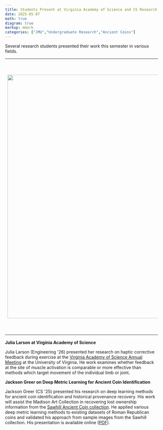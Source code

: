 ```yaml
---
title: Students Present at Virginia Academy of Science and CS Research Day
date: 2025-05-07
math: true
diagram: true
markup: mmark
categories: ["JMU","Undergraduate Research","Ancient Coins"]
---
```


Several research students presented their work this semester in various fields.
<table width="99%">
 <tr>
  <td><a href = "/img/julia-vas.jpg"><img src="/img/julia-vas.jpg" alt="" width="800"></td>
  <td><a href = "/img/jackson-cs.JPG"><img src="/img/jackson-cs.JPG" alt="" width="900"></td>
 </tr>
</table>

**Julia Larson at Virginia Academy of Science**

Julia Larson (Engineering '26) presented her research on haptic corrective feedback during exercise at the [Virginia Academy of Science Annual Meeting](https://www.vacadsci.org/2025_annual_meeting.php) at the University of Virginia. He work examines whether feedback at the site of muscle activation is comparable or more effective than methods which target movement of the individual limb or joint.



**Jackson Greer on Deep Metric Learning for Ancient Coin Identification**

Jackson Greer (CS '25) presented his research on deep learning methods for ancient coin identification and historical provenance recovery. His work will assist the Madison Art Collection in recovering lost ownership information from the [Sawhill Ancient Coin collection](https://www.jmu.edu/madisonart/_coin_collection.shtml). He applied various deep metric learning methods to existing datasets of Roman Republican coins and validated his approach from sample images from the Sawhill collection. His presentation is available online ([PDF](/pdf/greer-deep-metric-learning.pdf)).